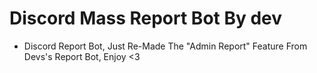 # Discord Mass Report Bot By dev
  -  Discord Report Bot, Just Re-Made The "Admin Report" Feature From Devs's Report Bot, Enjoy <3 
  

